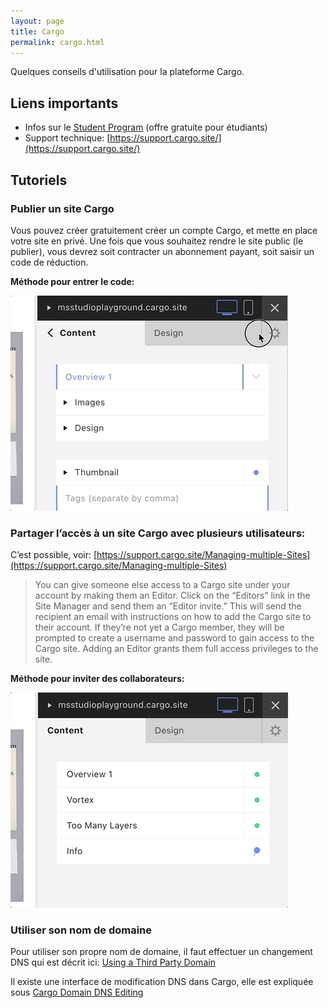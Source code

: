 ```yaml
---
layout: page
title: Cargo
permalink: cargo.html
---
```


Quelques conseils d'utilisation pour la plateforme Cargo.

## Liens importants

- Infos sur le [Student Program](https://cargo.site/Students) (offre gratuite pour étudiants)
- Support technique: [https://support.cargo.site/](https://support.cargo.site/)

## Tutoriels

### Publier un site Cargo

Vous pouvez créer gratuitement créer un compte Cargo, et mette en place votre site en privé. Une fois que vous souhaitez rendre le site public (le publier), vous devrez soit contracter un abonnement payant, soit saisir un code de réduction.

**Méthode pour entrer le code:**

![Méthode pour entrer le code](img/Cargo-Enter-Promo-Code.gif)

### Partager l’accès à un site Cargo avec plusieurs utilisateurs:

C’est possible, voir: 
[https://support.cargo.site/Managing-multiple-Sites](https://support.cargo.site/Managing-multiple-Sites)

> You can give someone else access to a Cargo site under your account by making them an Editor. Click on the “Editors” link in the Site Manager and send them an “Editor invite.” This will send the recipient an email with instructions on how to add the Cargo site to their account. If they’re not yet a Cargo member, they will be prompted to create a username and password to gain access to the Cargo site. Adding an Editor grants them full access privileges to the site.

**Méthode pour inviter des collaborateurs:**

![Inviter des collaborateurs](img/Cargo-Invite-Editors.gif)

### Utiliser son nom de domaine

Pour utiliser son propre nom de domaine, il faut effectuer un changement DNS qui est décrit ici: [Using a Third Party Domain](https://support.cargo.site/Using-a-Third-Party-Domain)

Il existe une interface de modification DNS dans Cargo, elle est expliquée sous [Cargo Domain DNS Editing](https://support.cargo.site/Cargo-Domain-DNS-Editing)
